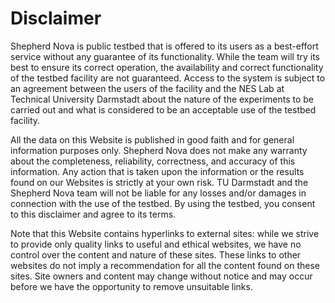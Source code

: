 # Disclaimer

Shepherd Nova is public testbed that is offered to its users as a best-effort service without any guarantee of its functionality.
While the team will try its best to ensure its correct operation, the availability and correct functionality of the testbed facility are not guaranteed.
Access to the system is subject to an agreement between the users of the facility and the NES Lab at Technical University Darmstadt about the nature of the experiments to be carried out and what is considered to be an acceptable use of the testbed facility.


All the data on this Website is published in good faith and for general information purposes only.
Shepherd Nova does not make any warranty about the completeness, reliability, correctness, and accuracy of this information.
Any action that is taken upon the information or the results found on our Websites is strictly at your own risk.
TU Darmstadt and the Shepherd Nova team will not be liable for any losses and/or damages in connection with the use of the testbed.
By using the testbed, you consent to this disclaimer and agree to its terms.


Note that this Website contains hyperlinks to external sites: while we strive to provide only quality links to useful and ethical websites, we have no control over the content and nature of these sites.
These links to other websites do not imply a recommendation for all the content found on these sites.
Site owners and content may change without notice and may occur before we have the opportunity to remove unsuitable links.
